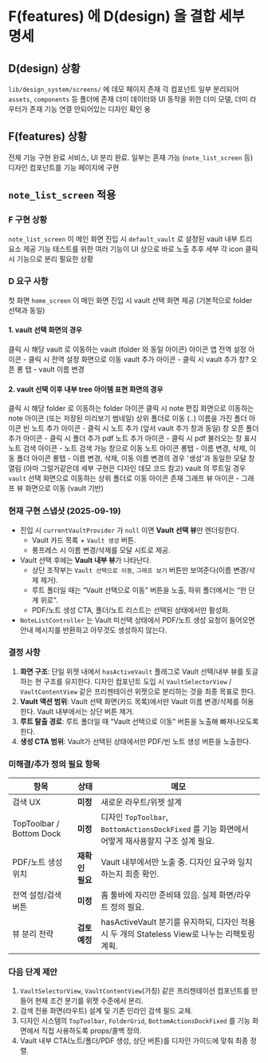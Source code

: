 # F(features) 에 D(design) 을 결합 세부 명세

## D(design) 상황

`lib/design_system/screens/` 에 데모 페이지 존재
각 컴포넌트 일부 분리되어 `assets`, `components` 등 폴더에 존재
더미 데이터와 UI 동작을 위한 더미 모델, 더미 라우터가 존재
기능 연결 안되어있는 디자인 확인 용

## F(features) 상황

전체 기능 구현 완료
서비스, UI 분리 완료. 일부는 혼재 가능 (`note_list_screen` 등)
디자인 컴포넌트를 기능 페이지에 구현

## `note_list_screen` 적용

### F 구현 상황

`note_list_screen` 이 메인 화면
진입 시 `default_vault` 로 설정된 vault 내부 트리 요소 제공
기능 테스트를 위한 여러 기능이 UI 상으로 바로 노출
추후 세부 각 icon 클릭 시 기능으로 분리 필요한 상황

### D 요구 사항

첫 화면 `home_screen` 이 메인 화면
진입 시 vault 선택 화면 제공 (기본적으로 folder 선택과 동일)

#### 1. vault 선택 화면의 경우

클릭 시 해당 vault 로 이동하는 vault (folder 와 동일 아이콘) 아이콘
앱 전역 설정 아이콘 - 클릭 시 전역 설정 화면으로 이동
vault 추가 아이콘 - 클릭 시 vault 추가 창? 오픈
롱 탭 - vault 이름 변경

#### 2. vault 선택 이후 내부 tree 아이템 표현 화면의 경우

클릭 시 해당 folder 로 이동하는 folder 아이콘
클릭 시 note 편집 화면으로 이동하는 note 아이콘 (또는 저장된 미리보기 썸네일)
상위 폴더로 이동 (..) 이름을 가진 폴더 아이콘
빈 노트 추가 아이콘 - 클릭 시 노트 추가 (앞서 vault 추가 창과 동일) 창 오픈
폴더 추가 아이콘 - 클릭 시 폴더 추가
pdf 노트 추가 아이콘 - 클릭 시 pdf 불러오는 창 표시
노트 검색 아이콘 - 노트 검색 가능 창으로 이동
노트 아이콘 롱탭 - 이름 변경, 삭제, 이동
폴더 아이콘 롱탭 - 이름 변경, 삭제, 이동
이름 변경의 경우 '생성'과 동일한 모달 창 열림 (아마 그럴거같은데 세부 구현은 디자인 데모 코드 참고)
vault 의 루트일 경우 `vault` 선택 화면으로 이동하는 상위 폴더로 이동 아이콘 존재
그래프 뷰 아이콘 - 그래프 뷰 화면으로 이동 (vault 기반)

### 현재 구현 스냅샷 (2025-09-19)

- 진입 시 `currentVaultProvider` 가 `null` 이면 **Vault 선택 뷰**만 렌더링한다.
  - Vault 카드 목록 + `Vault 생성` 버튼.
  - 롱프레스 시 이름 변경/삭제를 모달 시트로 제공.
- Vault 선택 후에는 **Vault 내부 뷰**가 나타난다.
  - 상단 조작부는 `Vault 선택으로 이동`, `그래프 보기` 버튼만 보여준다(이름 변경/삭제 제거).
  - 루트 폴더일 때는 “Vault 선택으로 이동” 버튼을 노출, 하위 폴더에서는 “한 단계 위로”.
  - PDF/노트 생성 CTA, 폴더/노트 리스트는 선택된 상태에서만 활성화.
- `NoteListController` 는 Vault 미선택 상태에서 PDF/노트 생성 요청이 들어오면 안내 메시지를 반환하고 아무것도 생성하지 않는다.

### 결정 사항

1. **화면 구조**: 단일 위젯 내에서 `hasActiveVault` 플래그로 Vault 선택/내부 뷰를 토글하는 현 구조를 유지한다. 디자인 컴포넌트 도입 시 `VaultSelectorView` / `VaultContentView` 같은 프리젠테이션 위젯으로 분리하는 것을 최종 목표로 한다.
2. **Vault 액션 범위**: Vault 선택 화면(카드 목록)에서만 Vault 이름 변경/삭제를 허용한다. Vault 내부에서는 상단 버튼 제거.
3. **루트 탈출 경로**: 루트 폴더일 때 “Vault 선택으로 이동” 버튼을 노출해 빠져나오도록 한다.
4. **생성 CTA 범위**: Vault가 선택된 상태에서만 PDF/빈 노트 생성 버튼을 노출한다.

### 미해결/추가 정의 필요 항목

| 항목                     | 상태            | 메모                                                                                             |
| ------------------------ | --------------- | ------------------------------------------------------------------------------------------------ |
| 검색 UX                  | **미정**        | 새로운 라우트/위젯 설계                                                                          |
| TopToolbar / Bottom Dock | **미정**        | 디자인 `TopToolbar`, `BottomActionsDockFixed` 를 기능 화면에서 어떻게 재사용할지 구조 설계 필요. |
| PDF/노트 생성 위치       | **재확인 필요** | Vault 내부에서만 노출 중. 디자인 요구와 일치하는지 최종 확인.                                    |
| 전역 설정/검색 버튼      | **미정**        | 홈 툴바에 자리만 준비돼 있음. 실제 화면/라우트 정의 필요.                                        |
| 뷰 분리 전략             | **검토 예정**   | hasActiveVault 분기를 유지하되, 디자인 적용 시 두 개의 Stateless View로 나누는 리팩토링 계획.    |

### 다음 단계 제안

1. `VaultSelectorView`, `VaultContentView`(가칭) 같은 프리젠테이션 컴포넌트를 만들어 현재 조건 분기를 위젯 수준에서 분리.
2. 검색 전용 화면(라우트) 설계 및 기존 인라인 검색 필드 교체.
3. 디자인 시스템의 `TopToolbar`, `FolderGrid`, `BottomActionsDockFixed` 를 기능 화면에서 직접 사용하도록 props/콜백 정의.
4. Vault 내부 CTA(노트/폴더/PDF 생성, 상단 버튼)를 디자인 가이드에 맞춰 최종 정렬.
